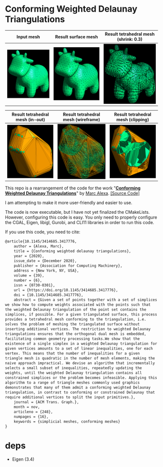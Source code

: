 # Conforming Weighted Delaunay Triangulations

| Input mesh | Result surface mesh | Result tetrahedral mesh (shrink: 0.3)|
| --- | --- | --- |
| ![image](.pic/input.png) | ![image](.pic/surface_mesh.png) | ![image](.pic/tet_shrink.png)|

| Result tetrahedral mesh (in-out) | Result tetrahedral mesh (wireframe) | Result tetrahedral mesh (clipping) |
| --- | --- | --- |
| ![image](.pic/tet.png) | ![image](.pic/tet_wireframe.png) | ![image](.pic/tet_clip.png) |

This repo is a rearrangement of the code for the work "[**Conforming Weighted Delaunay Triangulations**](https://dl.acm.org/doi/abs/10.1145/3414685.3417776)" by [Marc Alexa](https://cg.tu-berlin.de/people/marc-alexa). [[Source Code]](https://cragl.cs.gmu.edu/iheartla/evaluation/static/cases_res/Conforming%20Weighted%20Delaunay%20Triangulations/cwdt3.cc)

I am attempting to make it more user-friendly and easier to use.

The code is now executable, but I have not yet finalized the CMakeLists. However, configuring this code is easy. You only need to properly configure the CGAL, Eigen, libigl, Gurobi, and CLI11 libraries in order to run this code.

If you use this code, you need to cite:

```
@article{10.1145/3414685.3417776,
	author = {Alexa, Marc},
	title = {Conforming weighted delaunay triangulations},
	year = {2020},
	issue_date = {December 2020},
	publisher = {Association for Computing Machinery},
	address = {New York, NY, USA},
	volume = {39},
	number = {6},
	issn = {0730-0301},
	url = {https://doi.org/10.1145/3414685.3417776},
	doi = {10.1145/3414685.3417776},
	abstract = {Given a set of points together with a set of simplices we show how to compute weights associated with the points such that the weighted Delaunay triangulation of the point set contains the simplices, if possible. For a given triangulated surface, this process provides a tetrahedral mesh conforming to the triangulation, i.e. solves the problem of meshing the triangulated surface without inserting additional vertices. The restriction to weighted Delaunay triangulations ensures that the orthogonal dual mesh is embedded, facilitating common geometry processing tasks.We show that the existence of a single simplex in a weighted Delaunay triangulation for given vertices amounts to a set of linear inequalities, one for each vertex. This means that the number of inequalities for a given triangle mesh is quadratic in the number of mesh elements, making the naive approach impractical. We devise an algorithm that incrementally selects a small subset of inequalities, repeatedly updating the weights, until the weighted Delaunay triangulation contains all constrained simplices or the problem becomes infeasible. Applying this algorithm to a range of triangle meshes commonly used graphics demonstrates that many of them admit a conforming weighted Delaunay triangulation, in contrast to conforming or constrained Delaunay that require additional vertices to split the input primitives.},
	journal = {ACM Trans. Graph.},
	month = nov,
	articleno = {248},
	numpages = {16},
	keywords = {simplicial meshes, conforming meshes}
}
```

# deps

- Eigen (3.4)


